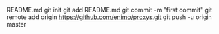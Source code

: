  README.md
git init
git add README.md
git commit -m "first commit"
git remote add origin https://github.com/enimo/proxys.git
git push -u origin master
